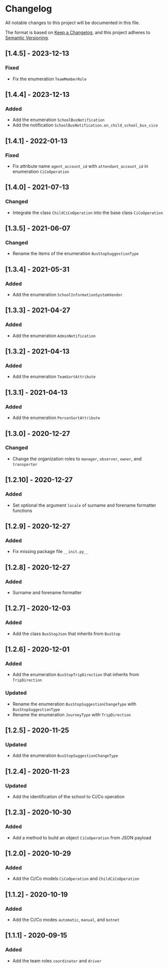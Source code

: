 # Changelog
All notable changes to this project will be documented in this file.

The format is based on [Keep a Changelog](https://keepachangelog.com/en/1.0.0/),
and this project adheres to [Semantic Versioning](https://semver.org/spec/v2.0.0.html).

## [1.4.5] - 2023-12-13
### Fixed
- Fix the enumeration `TeamMemberRole`

## [1.4.4] - 2023-12-13
### Added
- Add the enumeration `SchoolBusNotification`
- Add the notification `SchoolBusNotification.on_child_school_bus_cico`

## [1.4.1] - 2022-01-13
### Fixed
- Fix attribute name `agent_account_id` with `attendant_account_id` in enumeration `CiCoOperation`

## [1.4.0] - 2021-07-13
### Changed
- Integrate the class `ChildCiCoOperation` into the base class `CiCoOperation`

## [1.3.5] - 2021-06-07
### Changed
- Rename the items of the enumeration `BusStopSuggestionType`

## [1.3.4] - 2021-05-31
### Added
- Add the enumeration `SchoolInformationSystemVendor`

## [1.3.3] - 2021-04-27
### Added
- Add the enumeration `AdminNotification`

## [1.3.2] - 2021-04-13
### Added
- Add the enumeration `TeamSortAttribute`

## [1.3.1] - 2021-04-13
### Added
- Add the enumeration `PersonSortAttribute`

## [1.3.0] - 2020-12-27
### Changed
- Change the organization roles to `manager`, `observer`, `owner`, and `transporter`

## [1.2.10] - 2020-12-27
### Added
- Set optional the argument `locale` of surname and forename formatter functions

## [1.2.9] - 2020-12-27
### Added
- Fix missing package file `__init.py__`

## [1.2.8] - 2020-12-27
### Added
- Surname and forename formatter

## [1.2.7] - 2020-12-03
### Added
- Add the class `BusStopJson` that inherits from `BusStop`

## [1.2.6] - 2020-12-01
### Added
- Add the enumeration `BusStopTripDirection` that inherits from `TripDirection`
### Updated
- Rename the enumeration `BusStopSuggestionChangeType` with `BusStopSuggestionType`
- Rename the enumeration `JourneyType` with `TripDirection`

## [1.2.5] - 2020-11-25
### Updated
- Add the enumeration `BusStopSuggestionChangeType`

## [1.2.4] - 2020-11-23
### Updated
- Add the identification of the school to Ci/Co operation

## [1.2.3] - 2020-10-30
### Added
- Add a method to build an object `CiCoOperation` from JSON payload

## [1.2.0] - 2020-10-29
### Added
- Add the Ci/Co models `CiCoOperation` and `ChildCiCoOperation`

## [1.1.2] - 2020-10-19
### Added
- Add the Ci/Co modes `automatic`, `manual`, and `botnet`

## [1.1.1] - 2020-09-15
### Added
- Add the team roles `coordinator` and `driver`
